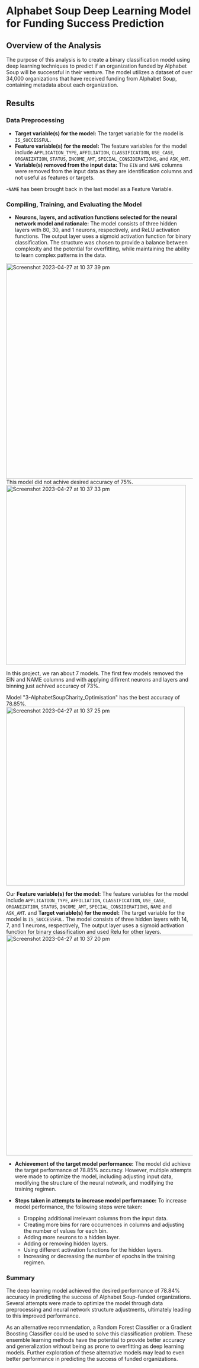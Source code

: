 
# Alphabet Soup Deep Learning Model for Funding Success Prediction

## Overview of the Analysis

The purpose of this analysis is to create a binary classification model using deep learning techniques to predict if an organization funded by Alphabet Soup will be successful in their venture. The model utilizes a dataset of over 34,000 organizations that have received funding from Alphabet Soup, containing metadata about each organization.

## Results

### Data Preprocessing

- **Target variable(s) for the model:** The target variable for the model is `IS_SUCCESSFUL`.
- **Feature variable(s) for the model:** The feature variables for the model include `APPLICATION_TYPE`, `AFFILIATION`, `CLASSIFICATION`, `USE_CASE`, `ORGANIZATION`, `STATUS`, `INCOME_AMT`, `SPECIAL_CONSIDERATIONS`, and `ASK_AMT`. 
- **Variable(s) removed from the input data:** The `EIN` and `NAME` columns were removed from the input data as they are identification columns and not useful as features or targets.

-`NAME` has been brought back in the last model as a Feature Variable.

### Compiling, Training, and Evaluating the Model

- **Neurons, layers, and activation functions selected for the neural network model and rationale:** The model consists of three hidden layers with 80, 30, and 1 neurons, respectively, and ReLU activation functions. The output layer uses a sigmoid activation function for binary classification. The structure was chosen to provide a balance between complexity and the potential for overfitting, while maintaining the ability to learn complex patterns in the data.
<img width="581" alt="Screenshot 2023-04-27 at 10 37 39 pm" src="https://user-images.githubusercontent.com/117792685/234865718-4ae56158-73e5-4324-b4db-c7ed0e045ada.png">
This model did not achive desired accuracy of 75%. 
<img width="485" alt="Screenshot 2023-04-27 at 10 37 33 pm" src="https://user-images.githubusercontent.com/117792685/234865887-77b6367f-9b9b-4628-b0ee-ee7bf1b45db6.png">

In this project, we ran about 7 models. The first few models removed the EIN and NAME columns and with applying difirrent neurons and layers and binning just achived accuracy of 73%.

Model "3-AlphabetSoupCharity_Optimisation" has the best accuracy of 78.85%.
<img width="482" alt="Screenshot 2023-04-27 at 10 37 25 pm" src="https://user-images.githubusercontent.com/117792685/234866318-e80f5f4a-bc89-43b5-bcae-2a1b9517d37c.png">

Our **Feature variable(s) for the model:** The feature variables for the model include `APPLICATION_TYPE`, `AFFILIATION`, `CLASSIFICATION`, `USE_CASE`, `ORGANIZATION`, `STATUS`, `INCOME_AMT`, `SPECIAL_CONSIDERATIONS`, `NAME` and `ASK_AMT`. and **Target variable(s) for the model:** The target variable for the model is `IS_SUCCESSFUL`. The model consists of three hidden layers with 14, 7, and 1 neurons, respectively, The output layer uses a sigmoid activation function for binary classification and used Relu for other layers.
<img width="595" alt="Screenshot 2023-04-27 at 10 37 20 pm" src="https://user-images.githubusercontent.com/117792685/234866452-5839f16d-3ea7-428b-899f-989777193357.png">


- **Achievement of the target model performance:** The model did achieve the target performance of 78.85% accuracy. However, multiple attempts were made to optimize the model, including adjusting input data, modifying the structure of the neural network, and modifying the training regimen.

- **Steps taken in attempts to increase model performance:** To increase model performance, the following steps were taken:

  - Dropping additional irrelevant columns from the input data.
  - Creating more bins for rare occurrences in columns and adjusting the number of values for each bin.
  - Adding more neurons to a hidden layer.
  - Adding or removing hidden layers.
  - Using different activation functions for the hidden layers.
  - Increasing or decreasing the number of epochs in the training regimen.

### Summary

The deep learning model achieved the desired performance of 78.84% accuracy in predicting the success of Alphabet Soup-funded organizations. Several attempts were made to optimize the model through data preprocessing and neural network structure adjustments, ultimately leading to this improved performance.

As an alternative recommendation, a Random Forest Classifier or a Gradient Boosting Classifier could be used to solve this classification problem. These ensemble learning methods have the potential to provide better accuracy and generalization without being as prone to overfitting as deep learning models. Further exploration of these alternative models may lead to even better performance in predicting the success of funded organizations.



